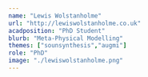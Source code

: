 ```yaml
---
name: "Lewis Wolstanholme"
url: "http://lewiswolstanholme.co.uk"
acadposition: "PhD Student"
blurb: "Meta-Physical Modelling"
themes: ["sounsynthesis","augmi"]
role: "PhD"
image: "./lewiswolstanholme.png"
---
```

